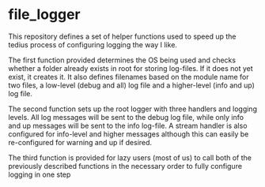 # file_logger
This repository defines a set of helper functions used to speed up the tedius process of configuring logging the way I like.  

The first function provided determines the OS being used and checks whether a folder already exists in root for storing log-files.  If it does not yet exist, it creates it.  It also defines filenames based on the module name for two files, a low-level (debug and all) log file and a higher-level (info and up) log file.

The second function sets up the root logger with three handlers and logging levels.  All log messages will be sent to the debug log file, while only info and up messages will be sent to the info log-file.  A stream handler is also configured for info-level and higher messages although this can easily be re-configured for warning and up if desired.

The third function is provided for lazy users (most of us) to call both of the previously described functions in the necessary order to fully configure logging in one step